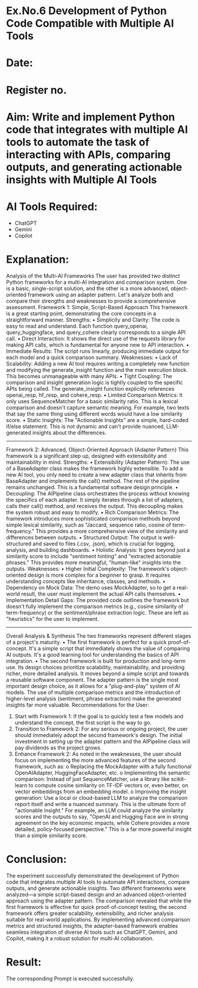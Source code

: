 # Ex.No.6 Development of Python Code Compatible with Multiple AI Tools

# Date:
# Register no.
# Aim: Write and implement Python code that integrates with multiple AI tools to automate the task of interacting with APIs, comparing outputs, and generating actionable insights with Multiple AI Tools

# AI Tools Required:
* ChatGPT
* Gemini
* Copilot

# Explanation:
Analysis of the Multi-AI Frameworks
The user has provided two distinct Python frameworks for a multi-AI integration and comparison system. One is a basic, single-script solution, and the other is a more advanced, object-oriented framework using an adapter pattern. Let's analyze both and compare their strengths and weaknesses to provide a comprehensive assessment.
Framework 1: Simple, Script-Based Approach
This framework is a great starting point, demonstrating the core concepts in a straightforward manner.
Strengths:
•	Simplicity and Clarity: The code is easy to read and understand. Each function query_openai, query_huggingface, and query_cohere clearly corresponds to a single API call.
•	Direct Interaction: It shows the direct use of the requests library for making API calls, which is fundamental for anyone new to API interaction.
•	Immediate Results: The script runs linearly, producing immediate output for each model and a quick comparison summary.
Weaknesses:
•	Lack of Scalability: Adding a new AI tool requires writing a completely new function and modifying the generate_insight function and the main execution block. This becomes unmanageable with many APIs.
•	Tight Coupling: The comparison and insight generation logic is tightly coupled to the specific APIs being called. The generate_insight function explicitly references openai_resp, hf_resp, and cohere_resp.
•	Limited Comparison Metrics: It only uses SequenceMatcher for a basic similarity ratio. This is a lexical comparison and doesn't capture semantic meaning. For example, two texts that say the same thing using different words would have a low similarity score.
•	Static Insights: The "Actionable Insights" are a simple, hard-coded if/else statement. This is not dynamic and can't provide nuanced, LLM-generated insights about the differences.
________________________________________
Framework 2: Advanced, Object-Oriented Approach (Adapter Pattern)
This framework is a significant step up, designed with extensibility and maintainability in mind.
Strengths:
•	Extensibility (Adapter Pattern): The use of a BaseAdapter class makes the framework highly extensible. To add a new AI tool, you only need to create a new adapter class that inherits from BaseAdapter and implements the call() method. The rest of the pipeline remains unchanged. This is a fundamental software design principle.
•	Decoupling: The AIPipeline class orchestrates the process without knowing the specifics of each adapter. It simply iterates through a list of adapters, calls their call() method, and receives the output. This decoupling makes the system robust and easy to modify.
•	Rich Comparison Metrics: The framework introduces more sophisticated comparison methods beyond simple lexical similarity, such as "Jaccard, sequence ratio, cosine of term-frequency." This provides a more comprehensive view of the similarity and differences between outputs.
•	Structured Output: The output is well-structured and saved to files (.csv, .json), which is crucial for logging, analysis, and building dashboards.
•	Holistic Analysis: It goes beyond just a similarity score to include "sentiment hinting" and "extracted actionable phrases." This provides more meaningful, "human-like" insights into the outputs.
Weaknesses:
•	Higher Initial Complexity: The framework's object-oriented design is more complex for a beginner to grasp. It requires understanding concepts like inheritance, classes, and methods.
•	Dependency on Mock Data: The demo uses MockAdapter, so to get a real-world result, the user must implement the actual API calls themselves.
•	Implementation Detail Gaps: The provided code outlines the framework but doesn't fully implement the comparison metrics (e.g., cosine similarity of term-frequency) or the sentiment/phrase extraction logic. These are left as "heuristics" for the user to implement.
________________________________________
Overall Analysis & Synthesis
The two frameworks represent different stages of a project's maturity.
•	The first framework is perfect for a quick proof-of-concept. It's a simple script that immediately shows the value of comparing AI outputs. It's a good learning tool for understanding the basics of API integration.
•	The second framework is built for production and long-term use. Its design choices prioritize scalability, maintainability, and providing richer, more detailed analysis. It moves beyond a simple script and towards a reusable software component. The adapter pattern is the single most important design choice, as it allows for a "plug-and-play" system of AI models. The use of multiple comparison metrics and the introduction of higher-level analysis (sentiment, phrase extraction) make the generated insights far more valuable.
Recommendations for the User:
1.	Start with Framework 1: If the goal is to quickly test a few models and understand the concept, the first script is the way to go.
2.	Transition to Framework 2: For any serious or ongoing project, the user should immediately adopt the second framework's design. The initial investment in setting up the adapter pattern and the AIPipeline class will pay dividends as the project grows.
3.	Enhance Framework 2: As noted in the weaknesses, the user should focus on implementing the more advanced features of the second framework, such as:
o	Replacing the MockAdapter with a fully functional OpenAIAdapter, HuggingFaceAdapter, etc.
o	Implementing the semantic comparison: Instead of just SequenceMatcher, use a library like scikit-learn to compute cosine similarity on TF-IDF vectors or, even better, on vector embeddings from an embedding model.
o	Improving the insight generation: Use a local or cloud-based LLM to analyze the comparison report itself and write a nuanced summary. This is the ultimate form of "actionable insight." For example, an LLM could analyze the similarity scores and the outputs to say, "OpenAI and Hugging Face are in strong agreement on the key economic impacts, while Cohere provides a more detailed, policy-focused perspective." This is a far more powerful insight than a simple similarity score.


# Conclusion:
The experiment successfully demonstrated the development of Python code that integrates multiple AI tools to automate API interactions, compare outputs, and generate actionable insights. Two different frameworks were analyzed—a simple script-based design and an advanced object-oriented approach using the adapter pattern. The comparison revealed that while the first framework is effective for quick proof-of-concept testing, the second framework offers greater scalability, extensibility, and richer analysis suitable for real-world applications. By implementing advanced comparison metrics and structured insights, the adapter-based framework enables seamless integration of diverse AI tools such as ChatGPT, Gemini, and Copilot, making it a robust solution for multi-AI collaboration.

# Result:
The corresponding Prompt is executed successfully.
